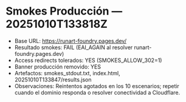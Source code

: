 # Smokes Producción — 20251010T133818Z
- Base URL: https://runart-foundry.pages.dev/
- Resultado smokes: FAIL (EAI_AGAIN al resolver runart-foundry.pages.dev)
- Access redirects tolerados: YES (SMOKES_ALLOW_302=1)
- Banner producción removido: YES
- Artefactos: smokes_stdout.txt, index.html, 20251010T133847/results.json
- Observaciones: Reintentos agotados en los 10 escenarios; repetir cuando el dominio responda o resolver conectividad a Cloudflare.
